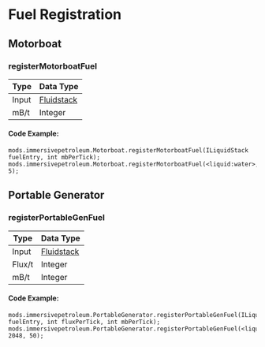 # Fuel Registration

## Motorboat

### registerMotorboatFuel

| Type  | Data Type                                    |
| ----- | -------------------------------------------- |
| Input | [Fluidstack](/Vanilla/Liquids/ILiquidStack/) |
| mB/t  | Integer                                      |

#### Code Example:

```zenscript
mods.immersivepetroleum.Motorboat.registerMotorboatFuel(ILiquidStack fuelEntry, int mbPerTick);
mods.immersivepetroleum.Motorboat.registerMotorboatFuel(<liquid:water>, 5);
```

## Portable Generator

### registerPortableGenFuel

| Type   | Data Type                                    |
| ------ | -------------------------------------------- |
| Input  | [Fluidstack](/Vanilla/Liquids/ILiquidStack/) |
| Flux/t | Integer                                      |
| mB/t   | Integer                                      |

#### Code Example:

```zenscript
mods.immersivepetroleum.PortableGenerator.registerPortableGenFuel(ILiquidStack fuelEntry, int fluxPerTick, int mbPerTick);
mods.immersivepetroleum.PortableGenerator.registerPortableGenFuel(<liquid:water>, 2048, 50);
```